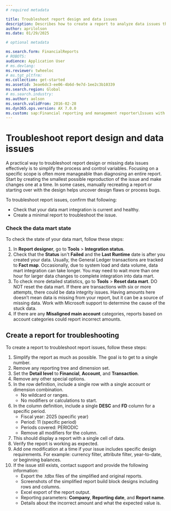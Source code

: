 ```yaml
---
# required metadata

title: Troubleshoot report design and data issues
description: Describes how to create a report to analyze data issues that can occur in Microsoft Dynamics 365 Finance reports.
author: aprilolson
ms.date: 01/29/2025

# optional metadata

ms.search.form: FinancialReports
# ROBOTS: 
audience: Application User
# ms.devlang: 
ms.reviewer: twheeloc
# ms.tgt_pltfrm: 
ms.collection: get-started
ms.assetid: 3eae6dc3-ee06-4b6d-9e7d-1ee2c3b10339
ms.search.region: Global
# ms.search.industry: 
ms.author: aolson
ms.search.validFrom: 2016-02-28
ms.dyn365.ops.version: AX 7.0.0
ms.custom: sap:Financial reporting and management reporter\Issues with report designer
---
```

# Troubleshoot report design and data issues

A practical way to troubleshoot report design or missing data issues effectively is to simplify the process and control variables. Focusing on a specific scope is often more manageable than diagnosing an entire report. Start by creating the smallest possible reproduction of the issue and make changes one at a time. In some cases, manually recreating a report or starting over with the design helps uncover design flaws or process bugs. 

To troubleshoot report issues, confirm that following:  
 - Check that your data mart integration is current and healthy.
 - Create a minimal report to troubleshoot the issue.  

### Check the data mart state
To check the state of your data mart, follow these steps:
1. In **Report designer**, go to **Tools** > **Integration status**.
2. Check that the **Status** isn't **Failed** and the **Last Runtime** date is after you created your data. Usually, the General Ledger transactions are tracked to **Fact map**. Occasionally, due to system load and data volume, data mart integration can take longer. You may need to wait more than one hour for larger data changes to complete integration into data mart.
3. To check more detailed statistics, go to **Tools** > **Reset data mart**. DO NOT reset the data mart.
If there are transactions with six or more attempts, there could be data integrity issues. Having amounts here doesn’t mean data is missing from your report, but it can be a source of missing data. Work with Microsoft support to determine the cause of the stuck data.
4. If there are any **Misaligned main account** categories, reports based on account categories could report incorrect amounts.


## Create a report for troubleshooting
To create a report to troubleshoot report issues, follow these steps:
1. Simplify the report as much as possible. The goal is to get to a single number.
2. Remove any reporting tree and dimension set.
3. Set the **Detail level** to **Financial**, **Account**, and **Transaction**.
4. Remove any other special options.
5. In the row definition, include a single row with a single account or dimension combination.
      - No wildcard or ranges.
      - No modifiers or calculations to start.
6. In the column definition, include a single **DESC** and **FD** column for a specific period.
     - Fiscal year: 2025 (specific year)
     - Period: 11 (specific period)
     - Periods covered: PERIODIC
     - Remove all modifiers for the column.
7. This should display a report with a single cell of data.
8. Verify the report is working as expected.
9. Add one modification at a time if your issue includes specific design requirements. For example: currency filter, attribute filter, year-to-date, or beginning balances.
10.	If the issue still exists, contact support and provide the following information:
     - Export the .tdbx files of the simplified and original reports.
     - Screenshots of the simplified report build block designs including rows and columns.
     - Excel export of the report output.
     - Reporting parameters: **Company**, **Reporting date**, and **Report name**.
     - Details about the incorrect amount and what the expected value is.

   
